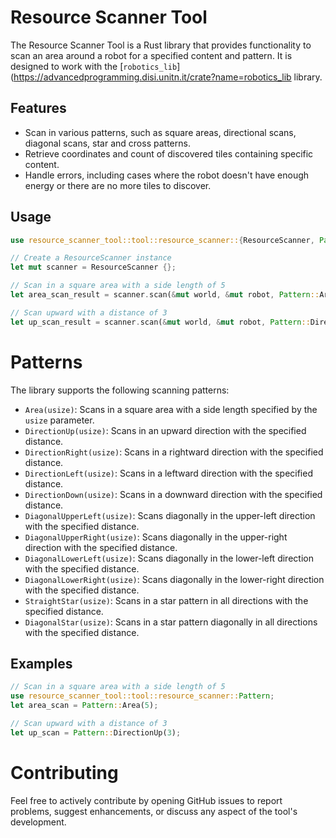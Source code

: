 
# Resource Scanner Tool

The Resource Scanner Tool is a Rust library that provides functionality to scan an area around a robot for a specified content and pattern. It is designed to work with the [`robotics_lib`](https://advancedprogramming.disi.unitn.it/crate?name=robotics_lib library.

## Features

- Scan in various patterns, such as square areas, directional scans, diagonal scans, star and cross patterns.
- Retrieve coordinates and count of discovered tiles containing specific content.
- Handle errors, including cases where the robot doesn't have enough energy or there are no more tiles to discover.

## Usage

```rust
use resource_scanner_tool::tool::resource_scanner::{ResourceScanner, Pattern};

// Create a ResourceScanner instance
let mut scanner = ResourceScanner {};

// Scan in a square area with a side length of 5
let area_scan_result = scanner.scan(&mut world, &mut robot, Pattern::Area(5), content_to_search_for);

// Scan upward with a distance of 3
let up_scan_result = scanner.scan(&mut world, &mut robot, Pattern::DirectionUp(3), content_to_search_for);
```

# Patterns

The library supports the following scanning patterns:

-   `Area(usize)`: Scans in a square area with a side length specified by the `usize` parameter.
-   `DirectionUp(usize)`: Scans in an upward direction with the specified distance.
-   `DirectionRight(usize)`: Scans in a rightward direction with the specified distance.
-   `DirectionLeft(usize)`: Scans in a leftward direction with the specified distance.
-   `DirectionDown(usize)`: Scans in a downward direction with the specified distance.
-   `DiagonalUpperLeft(usize)`: Scans diagonally in the upper-left direction with the specified distance.
-   `DiagonalUpperRight(usize)`: Scans diagonally in the upper-right direction with the specified distance.
-   `DiagonalLowerLeft(usize)`: Scans diagonally in the lower-left direction with the specified distance.
-   `DiagonalLowerRight(usize)`: Scans diagonally in the lower-right direction with the specified distance.
-   `StraightStar(usize)`: Scans in a star pattern in all directions with the specified distance.
-   `DiagonalStar(usize)`: Scans in a star pattern diagonally in all directions with the specified distance.
## Examples

```rust
// Scan in a square area with a side length of 5
use resource_scanner_tool::tool::resource_scanner::Pattern;
let area_scan = Pattern::Area(5);

// Scan upward with a distance of 3
let up_scan = Pattern::DirectionUp(3);
```

# Contributing

Feel free to actively contribute by opening GitHub issues to report problems, suggest enhancements, or discuss any aspect of the tool's development.
